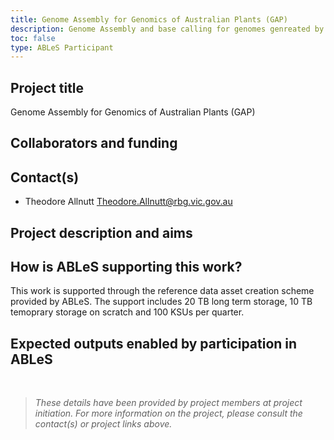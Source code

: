 ```yaml
---
title: Genome Assembly for Genomics of Australian Plants (GAP)
description: Genome Assembly and base calling for genomes genreated by GAP. 
toc: false
type: ABLeS Participant
---
```


## Project title

Genome Assembly for Genomics of Australian Plants (GAP)

## Collaborators and funding


## Contact(s)

- Theodore Allnutt <Theodore.Allnutt@rbg.vic.gov.au>


## Project description and aims


## How is ABLeS supporting this work?

This work is supported through the reference data asset creation scheme provided by ABLeS. The support includes 20 TB long term storage, 10 TB temoprary storage on scratch and 100 KSUs per quarter.

## Expected outputs enabled by participation in ABLeS

<br/>

> *These details have been provided by project members at project initiation. For more information on the project, please consult the contact(s) or project links above.*
